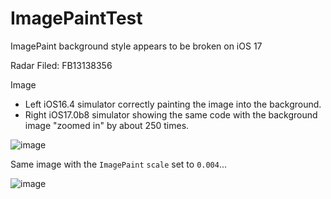 # ImagePaintTest
ImagePaint background style appears to be broken on iOS 17

Radar Filed: FB13138356

Image

- Left iOS16.4 simulator correctly painting the image into the background.
- Right iOS17.0b8 simulator showing the same code with the background image "zoomed in" by about 250 times.

![image](https://github.com/oliverfoggin/ImagePaintTest/assets/1813244/f72923a1-5c14-48d7-96b7-816ad6db16cd)

Same image with the `ImagePaint` `scale` set to `0.004`...

![image](https://github.com/oliverfoggin/ImagePaintTest/assets/1813244/2d8e2107-0616-4432-8c96-e88b38d6a62d)
